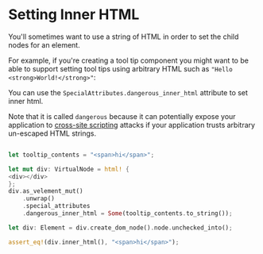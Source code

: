 # Setting Inner HTML

You'll sometimes want to use a string of HTML in order to set the child nodes for an element.

For example, if you're creating a tool tip component you might want to be able to support setting tool tips using
arbitrary HTML such as `"Hello <strong>World!</strong>"`:

You can use the `SpecialAttributes.dangerous_inner_html` attribute to set inner html.

Note that it is called `dangerous` because it can potentially expose your application to [cross-site scripting][XSS] attacks if your application
trusts arbitrary un-escaped HTML strings.

```rust

let tooltip_contents = "<span>hi</span>";

let mut div: VirtualNode = html! {
<div></div>
};
div.as_velement_mut()
    .unwrap()
    .special_attributes
    .dangerous_inner_html = Some(tooltip_contents.to_string());

let div: Element = div.create_dom_node().node.unchecked_into();

assert_eq!(div.inner_html(), "<span>hi</span>");
```

[XSS]: https://en.wikipedia.org/wiki/Cross-site_scripting
